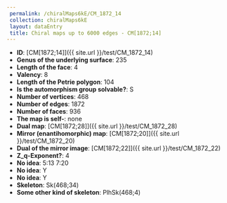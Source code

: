 ```yaml
--- 
 permalink: /chiralMaps6kE/CM_1872_14 
 collection: chiralMaps6kE
 layout: dataEntry
 title: Chiral maps up to 6000 edges - CM[1872;14]
---
```


- **ID**: [CM[1872;14]]({{ site.url }}/test/CM_1872_14)
- **Genus of the underlying surface**: 235
- **Length of the face**: 4
- **Valency**: 8
- **Length of the Petrie polygon**: 104
- **Is the automorphism group solvable?**: S
- **Number of vertices**: 468
- **Number of edges**: 1872
- **Number of faces**: 936
- **The map is self-**: none
- **Dual map**: [CM[1872;28]]({{ site.url }}/test/CM_1872_28)
- **Mirror (enantihomorphic) map**: [CM[1872;20]]({{ site.url }}/test/CM_1872_20)
- **Dual of the mirror image**: [CM[1872;22]]({{ site.url }}/test/CM_1872_22)
- **Z_q-Exponent?**: 4
- **No idea**:  5:13 7:20
- **No idea**: Y
- **No idea**: Y
- **Skeleton**: Sk(468;34)
- **Some other kind of skeleton**: PlhSk(468;4)
